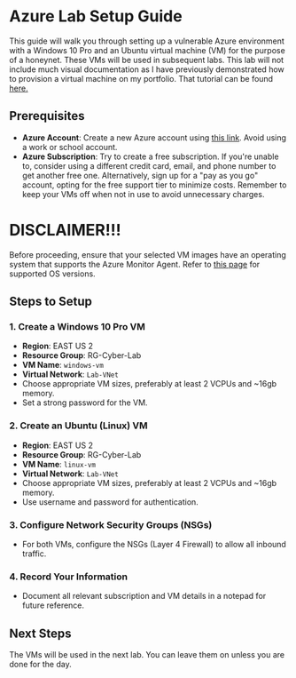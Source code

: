 # Azure Lab Setup Guide

This guide will walk you through setting up a vulnerable Azure environment with a Windows 10 Pro and an Ubuntu virtual machine (VM) for the purpose of a honeynet. These VMs will be used in subsequent labs. This lab will not include much visual documentation as I have previously demonstrated how to provision a virtual machine on my portfolio. That tutorial can be found [here.](https://github.com/gabe-IT/azure-vm) 

## Prerequisites

- **Azure Account**: Create a new Azure account using [this link](https://azure.microsoft.com/en-us/free/). Avoid using a work or school account.
- **Azure Subscription**: Try to create a free subscription. If you're unable to, consider using a different credit card, email, and phone number to get another free one. Alternatively, sign up for a "pay as you go" account, opting for the free support tier to minimize costs. Remember to keep your VMs off when not in use to avoid unnecessary charges.

# DISCLAIMER!!!
Before proceeding, ensure that your selected VM images have an operating system that supports the Azure Monitor Agent. Refer to [this page](https://learn.microsoft.com/en-us/azure/azure-monitor/agents/azure-monitor-agent-supported-operating-systems) for supported OS versions.

## Steps to Setup

### 1. **Create a Windows 10 Pro VM**
   - **Region**: EAST US 2
   - **Resource Group**: RG-Cyber-Lab
   - **VM Name**: `windows-vm`
   - **Virtual Network**: `Lab-VNet`
   - Choose appropriate VM sizes, preferably at least 2 VCPUs and ~16gb memory.  
   - Set a strong password for the VM.

### 2. **Create an Ubuntu (Linux) VM**
   - **Region**: EAST US 2
   - **Resource Group**: RG-Cyber-Lab
   - **VM Name**: `linux-vm`
   - **Virtual Network**: `Lab-VNet`
   - Choose appropriate VM sizes, preferably at least 2 VCPUs and ~16gb memory. 
   - Use username and password for authentication.

### 3. **Configure Network Security Groups (NSGs)**
   - For both VMs, configure the NSGs (Layer 4 Firewall) to allow all inbound traffic.

### 4. **Record Your Information**
   - Document all relevant subscription and VM details in a notepad for future reference.

## Next Steps

The VMs will be used in the next lab. You can leave them on unless you are done for the day.
